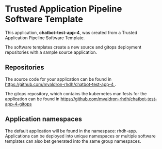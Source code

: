 # Trusted Application Pipeline Software Template

This application, **chatbot-test-app-4**, was created from a Trusted Application Pipeline Software Template.

The software templates create a new source and gitops deployment repositories with a sample source application. 

## Repositories

The source code for your application can be found in [https://github.com/mvaldron-rhdh/chatbot-test-app-4 ](https://github.com/mvaldron-rhdh/chatbot-test-app-4 ).
 
The gitops repository, which contains the kubernetes manifests for the application can be found in 
[https://github.com/mvaldron-rhdh/chatbot-test-app-4-gitops ](https://github.com/mvaldron-rhdh/chatbot-test-app-4-gitops ) 

## Application namespaces 

The default application will be found in the namespace: rhdh-app. Applications can be deployed into unique namespaces or multiple software templates can also bet generated into the same group namespaces.  
